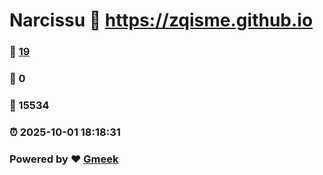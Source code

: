 # Narcissu :link: https://zqisme.github.io 
### :page_facing_up: [19](https://zqisme.github.io/tag.html) 
### :speech_balloon: 0 
### :hibiscus: 15534 
### :alarm_clock: 2025-10-01 18:18:31 
### Powered by :heart: [Gmeek](https://github.com/Meekdai/Gmeek)
